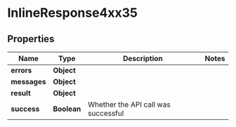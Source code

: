 # InlineResponse4xx35

## Properties
Name | Type | Description | Notes
------------ | ------------- | ------------- | -------------
**errors** | **Object** |  | 
**messages** | **Object** |  | 
**result** | **Object** |  | 
**success** | **Boolean** | Whether the API call was successful | 
